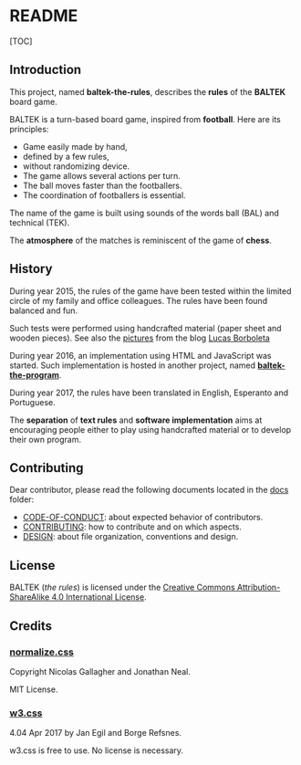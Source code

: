 # README

[TOC]

## Introduction

This project, named **baltek-the-rules**, describes the **rules** of the **BALTEK** board game.

BALTEK is a turn-based board game, inspired from **football**. Here are its principles:

- Game easily made by hand,
- defined by a few rules,
- without randomizing device.
- The game allows several actions per turn.
- The ball moves faster than the footballers.
- The coordination of footballers is essential.

The name of the game is built using sounds of the words ball (BAL) and technical (TEK).

The **atmosphere** of the matches is reminiscent of the game of **chess**.

## History

During year 2015, the rules of the game have been tested within the limited circle of my family and office colleagues. The rules have been found balanced and fun.

Such tests were performed using handcrafted material (paper sheet and wooden pieces). See also the [pictures](http://lucas.borboleta.blog.free.fr/public/Baltek/2016-01--Baltek-Prototype-2/Diaporama.htm) from the blog [Lucas Borboleta](http://lucas.borboleta.blog.free.fr)

During year 2016, an implementation using HTML and JavaScript was started. Such implementation is hosted in another project, named **[baltek-the-program](https://github.com/LucasBorboleta/baltek-the-program)**.

During year 2017, the rules have been translated in English, Esperanto and Portuguese.

The **separation** of **text rules** and **software implementation** aims at encouraging people either to play using handcrafted material or to develop their own program.

## Contributing

Dear contributor, please read the following documents located in the [docs](./docs) folder:

* [CODE-OF-CONDUCT](./docs/CODE-OF-CONDUCT.md): about expected behavior of contributors.
* [CONTRIBUTING](./docs/CONTRIBUTING.md): how to contribute and on which aspects.
* [DESIGN](./docs/DESIGN.md): about file organization, conventions and design.

## License

BALTEK (_the rules_) is licensed under the [Creative Commons Attribution-ShareAlike 4.0 International License](http://creativecommons.org/licenses/by-sa/4.0/).

## Credits

### [normalize.css](http://github.com/necolas/normalize.css/)

Copyright Nicolas Gallagher and Jonathan Neal.

MIT License.

### [w3.css](http://www.w3schools.com/w3css/)

4.04 Apr 2017 by Jan Egil and Borge Refsnes.

w3.css is free to use. No license is necessary.

